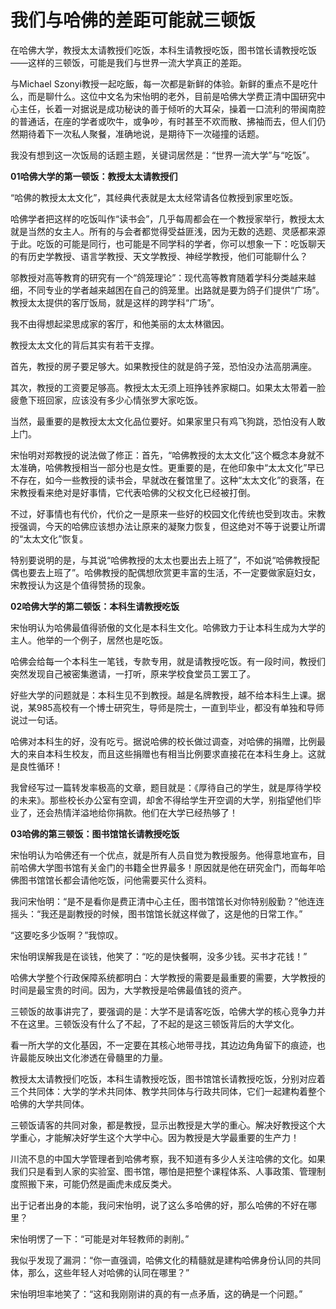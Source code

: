 # 我们与哈佛的差距可能就三顿饭

在哈佛大学，教授太太请教授们吃饭，本科生请教授吃饭，图书馆长请教授吃饭——这样的三顿饭，可能是我们与世界一流大学真正的差距。 

与Michael Szonyi教授一起吃飯，每一次都是新鲜的体验。新鲜的重点不是吃什么，而是聊什么。这位中文名为宋怡明的老外，目前是哈佛大学费正清中国研究中心主任，长着一对据说是成功秘诀的善于倾听的大耳朵，操着一口流利的带闽南腔的普通话，在座的学者或吹牛，或争吵，有时甚至不欢而散、拂袖而去，但人们仍然期待着下一次私人聚餐，准确地说，是期待下一次碰撞的话题。 

我没有想到这一次饭局的话题主题，关键词居然是：“世界一流大学”与“吃饭”。 

**01哈佛大学的第一顿饭：教授太太请教授们**

“哈佛的教授太太文化”，其经典代表就是太太经常请各位教授到家里吃饭。 

哈佛学者把这样的吃饭叫作“读书会”，几乎每周都会在一个教授家举行，教授太太就是当然的女主人。所有的与会者都觉得受益匪浅，因为无数的选题、灵感都来源于此。吃饭的可能是同行，也可能是不同学科的学者，你可以想象一下：吃饭聊天的有历史学教授、语言学教授、天文学教授、神经学教授，他们可能聊什么？ 

邬教授对高等教育的研究有一个“鸽笼理论”：现代高等教育随着学科分类越来越细，不同专业的学者越来越困在自己的鸽笼里。出路就是要为鸽子们提供“广场”。教授太太提供的客厅饭局，就是这样的跨学科“广场”。 

我不由得想起梁思成家的客厅，和他美丽的太太林徽因。 

教授太太文化的背后其实有若干支撑。 

首先，教授的房子要足够大。如果教授住的就是鸽子笼，恐怕没办法高朋满座。 

其次，教授的工资要足够高。教授太太无须上班挣钱养家糊口。如果太太带着一脸疲惫下班回家，应该没有多少心情张罗大家吃饭。 

当然，最重要的是教授太太文化品位要好。如果家里只有鸡飞狗跳，恐怕没有人敢上门。 

宋怡明对郑教授的说法做了修正：首先，“哈佛教授的太太文化”这个概念本身就不太准确，哈佛教授相当一部分也是女性。更重要的是，在他印象中“太太文化”早已不存在，如今一些教授的读书会，早就改在餐馆里了。这种“太太文化”的衰落，在宋教授看来绝对是好事情，它代表哈佛的父权文化已经被打倒。 

不过，好事情也有代价，代价之一是原来一些好的校园文化传统也受到攻击。宋教授强调，今天的哈佛应该想办法让原来的凝聚力恢复，但这绝对不等于说要让所谓的“太太文化”恢复。 

特别要说明的是，与其说“哈佛教授的太太也要出去上班了”，不如说“哈佛教授配偶也要去上班了”。哈佛教授的配偶想欣赏更丰富的生活，不一定要做家庭妇女，宋教授认为这是个值得赞扬的现象。 

**02哈佛大学的第二顿饭：本科生请教授吃饭**

宋怡明认为哈佛最值得骄傲的文化是本科生文化。哈佛致力于让本科生成为大学的主人。他举的一个例子，居然也是吃饭。 

哈佛会给每一个本科生一笔钱，专款专用，就是请教授吃饭。有一段时间，教授们突然发现自己被密集邀请，一打听，原来学校食堂员工罢工了。 

好些大学的问题就是：本科生见不到教授。越是名牌教授，越不给本科生上课。据说，某985高校有一个博士研究生，导师是院士，一直到毕业，都没有单独和导师说过一句话。 

哈佛对本科生的好，没有吃亏。据说哈佛的校长做过调查，对哈佛的捐赠，比例最大的来自本科生校友，而且这些捐赠也有相当比例要求直接花在本科生身上。这就是良性循环！ 

我曾经写过一篇转发率极高的文章，题目就是：《厚待自己的学生，就是厚待学校的未来》。那些校长办公室有空调，却舍不得给学生开空调的大学，别指望他们毕业了，还会热情洋溢地给你捐款。他们在大学已经热够了！ 

**03哈佛的第三顿饭：图书馆馆长请教授吃饭**

宋怡明认为哈佛还有一个优点，就是所有人员自觉为教授服务。他得意地宣布，目前哈佛大学图书馆有关金门的书籍全世界最多！原因就是他在研究金门，而每年哈佛图书馆馆长都会请他吃饭，问他需要买什么资料。 

我问宋怡明：“是不是看你是费正清中心主任，图书馆馆长对你特别殷勤？”他连连摇头：“我还是副教授的时候，图书馆馆长就这样做了，这是他的日常工作。” 

“这要吃多少饭啊？”我惊叹。 

宋怡明误解我是在谈钱，他笑了：“吃的是快餐啊，没多少钱。买书才花钱！” 

哈佛大学整个行政保障系统都明白：大学教授的需要是最重要的需要，大学教授的时间是最宝贵的时间。因为，大学教授是哈佛最值钱的资产。 

三顿饭的故事讲完了，要强调的是：大学不是请客吃饭，哈佛大学的核心竞争力并不在这里。三顿饭没有什么了不起，了不起的是这三顿饭背后的大学文化。 

看一所大学的文化基因，不一定要在其核心地带寻找，其边边角角留下的痕迹，也许最能反映出文化渗透在骨髓里的力量。 

教授太太请教授们吃饭，本科生请教授吃饭，图书馆馆长请教授吃饭，分别对应着三个共同体：大学的学术共同体、教学共同体与行政共同体，它们一起建构着整个哈佛的大学共同体。 

三顿饭请客的共同对象，都是教授，显示出教授是大学的重心。解决好教授这个大学重心，才能解决好学生这个大学中心。因为教授是大学最重要的生产力！ 

川流不息的中国大学管理者到哈佛考察，我不知道有多少人关注哈佛的文化。如果我们只是看到人家的实验室、图书馆，哪怕是把整个课程体系、人事政策、管理制度照搬下来，可能仍然是画虎未成反类犬。 

出于记者出身的本能，我问宋怡明，说了这么多哈佛的好，那么哈佛的不好在哪里？ 

宋怡明愣了一下：“可能是对年轻教师的剥削。” 

我似乎发现了漏洞：“你一直强调，哈佛文化的精髓就是建构哈佛身份认同的共同体，那么，这些年轻人对哈佛的认同在哪里？” 

宋怡明坦率地笑了：“这和我刚刚讲的真的有一点矛盾，这的确是一个问题。”